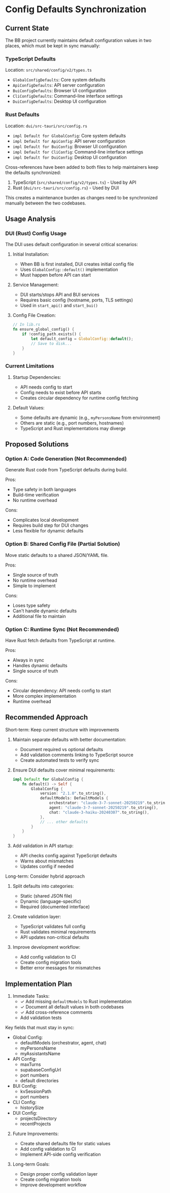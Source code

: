 # Config Defaults Synchronization

## Current State

The BB project currently maintains default configuration values in two places, which must be kept in sync manually:

### TypeScript Defaults
Location: `src/shared/config/v2/types.ts`
- `GlobalConfigDefaults`: Core system defaults
- `ApiConfigDefaults`: API server configuration
- `BuiConfigDefaults`: Browser UI configuration
- `CliConfigDefaults`: Command-line interface settings
- `DuiConfigDefaults`: Desktop UI configuration

### Rust Defaults
Location: `dui/src-tauri/src/config.rs`
- `impl Default for GlobalConfig`: Core system defaults
- `impl Default for ApiConfig`: API server configuration
- `impl Default for BuiConfig`: Browser UI configuration
- `impl Default for CliConfig`: Command-line interface settings
- `impl Default for DuiConfig`: Desktop UI configuration

Cross-references have been added to both files to help maintainers keep the defaults synchronized:
1. TypeScript (`src/shared/config/v2/types.ts`) - Used by API
2. Rust (`dui/src-tauri/src/config.rs`) - Used by DUI

This creates a maintenance burden as changes need to be synchronized manually between the two codebases.

## Usage Analysis

### DUI (Rust) Config Usage

The DUI uses default configuration in several critical scenarios:

1. Initial Installation:
   - When BB is first installed, DUI creates initial config file
   - Uses `GlobalConfig::default()` implementation
   - Must happen before API can start

2. Service Management:
   - DUI starts/stops API and BUI services
   - Requires basic config (hostname, ports, TLS settings)
   - Used in `start_api()` and `start_bui()`

3. Config File Creation:
   ```rust
   // In lib.rs
   fn ensure_global_config() {
       if !config_path.exists() {
           let default_config = GlobalConfig::default();
           // Save to disk...
       }
   }
   ```

### Current Limitations

1. Startup Dependencies:
   - API needs config to start
   - Config needs to exist before API starts
   - Creates circular dependency for runtime config fetching

2. Default Values:
   - Some defaults are dynamic (e.g., `myPersonsName` from environment)
   - Others are static (e.g., port numbers, hostnames)
   - TypeScript and Rust implementations may diverge

## Proposed Solutions

### Option A: Code Generation (Not Recommended)

Generate Rust code from TypeScript defaults during build.

Pros:
- Type safety in both languages
- Build-time verification
- No runtime overhead

Cons:
- Complicates local development
- Requires build step for DUI changes
- Less flexible for dynamic defaults

### Option B: Shared Config File (Partial Solution)

Move static defaults to a shared JSON/YAML file.

Pros:
- Single source of truth
- No runtime overhead
- Simple to implement

Cons:
- Loses type safety
- Can't handle dynamic defaults
- Additional file to maintain

### Option C: Runtime Sync (Not Recommended)

Have Rust fetch defaults from TypeScript at runtime.

Pros:
- Always in sync
- Handles dynamic defaults
- Single source of truth

Cons:
- Circular dependency: API needs config to start
- More complex implementation
- Runtime overhead

## Recommended Approach

Short-term: Keep current structure with improvements

1. Maintain separate defaults with better documentation:
   - Document required vs optional defaults
   - Add validation comments linking to TypeScript source
   - Create automated tests to verify sync

2. Ensure DUI defaults cover minimal requirements:
   ```rust
   impl Default for GlobalConfig {
       fn default() -> Self {
           GlobalConfig {
               version: "2.1.0".to_string(),
               defaultModels: DefaultModels {
                   orchestrator: "claude-3-7-sonnet-20250219".to_string(),
                   agent: "claude-3-7-sonnet-20250219".to_string(),
                   chat: "claude-3-haiku-20240307".to_string(),
               },
               // ... other defaults
           }
       }
   }
   ```

3. Add validation in API startup:
   - API checks config against TypeScript defaults
   - Warns about mismatches
   - Updates config if needed

Long-term: Consider hybrid approach

1. Split defaults into categories:
   - Static (shared JSON file)
   - Dynamic (language-specific)
   - Required (documented interface)

2. Create validation layer:
   - TypeScript validates full config
   - Rust validates minimal requirements
   - API updates non-critical defaults

3. Improve development workflow:
   - Add config validation to CI
   - Create config migration tools
   - Better error messages for mismatches

## Implementation Plan

1. Immediate Tasks:
   - ✓ Add missing `defaultModels` to Rust implementation
   - ✓ Document all default values in both codebases
   - ✓ Add cross-reference comments
   - Add validation tests

Key fields that must stay in sync:
   - Global Config:
     * defaultModels (orchestrator, agent, chat)
     * myPersonsName
     * myAssistantsName
   - API Config:
     * maxTurns
     * supabaseConfigUrl
     * port numbers
     * default directories
   - BUI Config:
     * kvSessionPath
     * port numbers
   - CLI Config:
     * historySize
   - DUI Config:
     * projectsDirectory
     * recentProjects

2. Future Improvements:
   - Create shared defaults file for static values
   - Add config validation to CI
   - Implement API-side config verification

3. Long-term Goals:
   - Design proper config validation layer
   - Create config migration tools
   - Improve development workflow